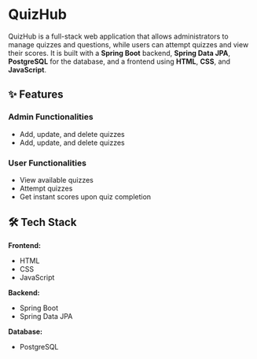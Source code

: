 # QuizHub

QuizHub is a full-stack web application that allows administrators to manage quizzes and questions, while users can attempt quizzes and view their scores. It is built with a **Spring Boot** backend, **Spring Data JPA**, **PostgreSQL** for the database, and a frontend using **HTML**, **CSS**, and **JavaScript**.

## ✨ Features

### Admin Functionalities
- Add, update, and delete quizzes
- Add, update, and delete quizzes

### User Functionalities
- View available quizzes
- Attempt quizzes
- Get instant scores upon quiz completion

## 🛠️ Tech Stack

**Frontend:**
- HTML
- CSS
- JavaScript

**Backend:**
- Spring Boot
- Spring Data JPA

 **Database:**
- PostgreSQL



